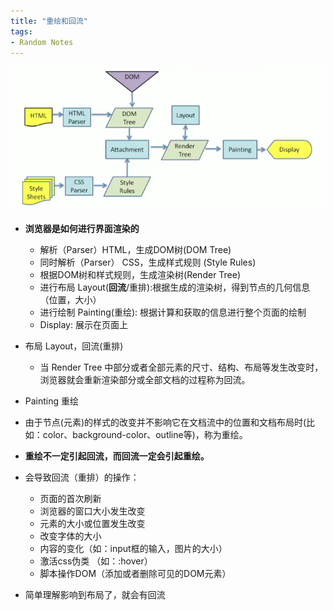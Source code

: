 ```yaml
---
title: "重绘和回流"
tags: 
- Random Notes
---
```


![](https://raw.githubusercontent.com/Meyerclex/image/main/20220826182128.png)
- **浏览器是如何进行界面渲染的**
	- 解析（Parser）HTML，生成DOM树(DOM Tree)  
	- 同时解析（Parser） CSS，生成样式规则 (Style Rules)  
	- 根据DOM树和样式规则，生成渲染树(Render Tree)  
	- 进行布局 Layout(**回流**/重排):根据生成的渲染树，得到节点的几何信息（位置，大小）  
	- 进行绘制 Painting(重绘): 根据计算和获取的信息进行整个页面的绘制  
	- Display: 展示在页面上
- 布局 Layout，回流(重排)
	- 当 Render Tree 中部分或者全部元素的尺寸、结构、布局等发生改变时，浏览器就会重新渲染部分或全部文档的过程称为回流。
- Painting 重绘
- 由于节点(元素)的样式的改变并不影响它在文档流中的位置和文档布局时(比如：color、background-color、outline等)，称为重绘。
- **重绘不一定引起回流，而回流一定会引起重绘。**

- 会导致回流（重排）的操作：  
	- 页面的首次刷新  
	- 浏览器的窗口大小发生改变  
	- 元素的大小或位置发生改变  
	- 改变字体的大小  
	- 内容的变化（如：input框的输入，图片的大小）  
	- 激活css伪类 （如：:hover）  
	- 脚本操作DOM（添加或者删除可见的DOM元素）  
- 简单理解影响到布局了，就会有回流